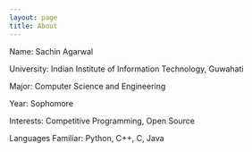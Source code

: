 ```yaml
---
layout: page
title: About
---
```


Name: Sachin Agarwal

University: Indian Institute of Information Technology, Guwahati

Major: Computer Science and Engineering

Year: Sophomore

Interests: Competitive Programming, Open Source

Languages Familiar: Python, C++, C, Java
